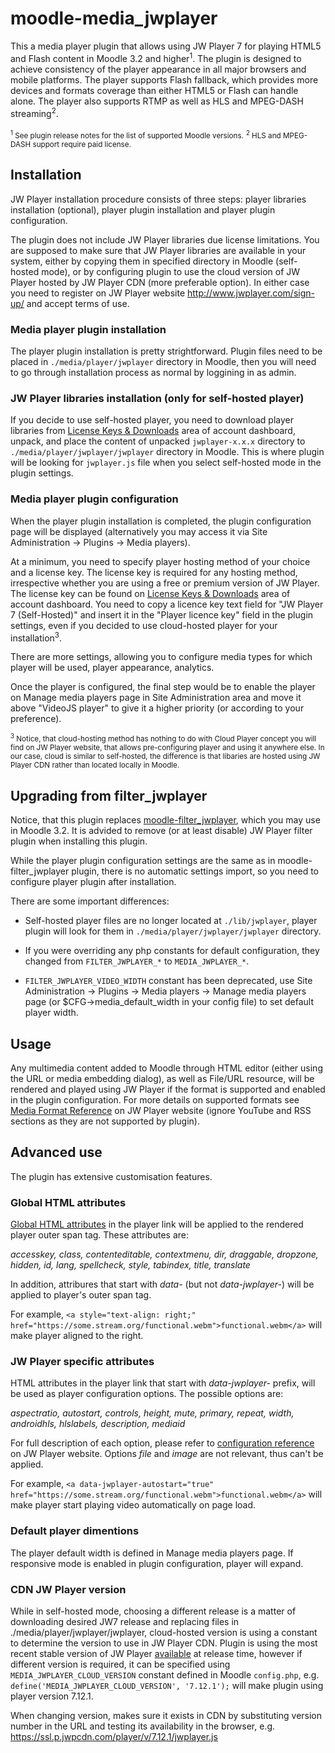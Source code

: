 moodle-media_jwplayer
======================

This a media player plugin that allows using JW Player 7 for playing HTML5 and
Flash content in Moodle 3.2 and higher<sup>1</sup>. The plugin is designed
to achieve consistency of the player appearance in all major browsers and
mobile platforms. The player supports Flash fallback, which provides more
devices and formats coverage than either HTML5 or Flash can handle alone.
The player also supports RTMP as well as HLS and MPEG-DASH
streaming<sup>2</sup>.

<sub><sup>1</sup> See plugin release notes for the list of supported Moodle versions.</sub>
<sub><sup>2</sup> HLS and MPEG-DASH support require paid license.</sub>

Installation
------------

JW Player installation procedure consists of three steps: player libraries
installation (optional), player plugin installation and player plugin
configuration.

The plugin does not include JW Player libraries due license limitations.
You are supposed to make sure that JW Player libraries are available in
your system, either by copying them in specified directory in Moodle
(self-hosted mode), or by configuring plugin to use the cloud version of JW
Player hosted by JW Player CDN (more preferable option). In either case you
need to register on JW Player website http://www.jwplayer.com/sign-up/ and
accept terms of use.

### Media player plugin installation

The player plugin installation is pretty strightforward. Plugin files need to be
placed in `./media/player/jwplayer` directory in Moodle, then you will need to go
through installation process as normal by loggining in as admin.

### JW Player libraries installation (only for self-hosted player)

If you decide to use self-hosted player, you need to download player libraries from [License Keys &
Downloads](https://dashboard.jwplayer.com/#/players/downloads) area of
account dashboard, unpack, and place the content of unpacked
`jwplayer-x.x.x` directory to `./media/player/jwplayer/jwplayer` directory
in Moodle. This is where plugin will be looking for `jwplayer.js` file when
you select self-hosted mode in the plugin settings.

### Media player plugin configuration

When the player plugin installation is completed, the plugin configuration
page will be displayed (alternatively you may access it via Site
Administration -> Plugins -> Media players).

At a minimum, you need to specify player hosting method of your choice and
a license key. The license key is required for any hosting method,
irrespective whether you are using a free or premium version of JW Player.
The license key can be found on  [License Keys &
Downloads](https://dashboard.jwplayer.com/#/players/downloads) area of
account dashboard. You need to copy a licence key text field for "JW Player 7
(Self-Hosted)" and insert it in the "Player licence key" field in the
plugin settings, even if you decided to use cloud-hosted player for your
installation<sup>3</sup>.

There are more settings, allowing you to configure media types for which
player will be used, player appearance, analytics.

Once the player is configured, the final step would be to enable the player
on Manage media players page in Site Administration area and move it above
"VideoJS player" to give it a higher priority (or according to your
preference).

<sub><sup>3</sup> Notice, that cloud-hosting method has nothing to do with
Cloud Player concept you will find on JW Player website, that allows
pre-configuring player and using it anywhere else. In our case, cloud is
similar to self-hosted, the difference is that libaries are hosted using
JW Player CDN rather than located locally in Moodle.</sub>

Upgrading from filter_jwplayer
------------------------------

Notice, that this plugin replaces [moodle-filter_jwplayer](https://github.com/lucisgit/moodle-filter_jwplayer), which you may use in Moodle 3.2. It is advided to remove (or at least disable) JW Player filter plugin when installing this plugin.

While the player plugin configuration settings are the same as in
moodle-filter_jwplayer plugin, there is no automatic settings import, so
you need to configure player plugin after installation.

There are some important differences:

* Self-hosted player files are no longer located at `./lib/jwplayer`, player plugin will look for them in `./media/player/jwplayer/jwplayer` directory.

* If you were overriding any php constants for default configuration, they changed from `FILTER_JWPLAYER_*` to `MEDIA_JWPLAYER_*`.

* `FILTER_JWPLAYER_VIDEO_WIDTH` constant has been deprecated, use  Site Administration -> Plugins -> Media players -> Manage media players page (or $CFG->media_default_width in your config file) to set default player width.


Usage
-----

Any multimedia content added to Moodle through HTML editor (either using
the URL or media embedding dialog), as well as File/URL resource, will be
rendered and played using JW Player if the format is supported and enabled
in the plugin configuration.  For more details on supported formats see
[Media Format
Reference](http://support.jwplayer.com/customer/en/portal/articles/1403635-media-format-reference)
on JW Player website (ignore YouTube and RSS sections as they are not
supported by plugin).

Advanced use
------------

The plugin has extensive customisation features.

### Global HTML attributes

[Global HTML
attributes](https://developer.mozilla.org/en/docs/Web/HTML/Global_attributes)
in the player link will be applied to the rendered player outer span tag.
These attributes are:

_accesskey, class, contenteditable, contextmenu, dir, draggable, dropzone,
hidden, id, lang, spellcheck, style, tabindex, title, translate_

In addition, attribures that start with _data-_ (but not _data-jwplayer-_)
will be applied to player's outer span tag.

For example, `<a style="text-align: right;"
href="https://some.stream.org/functional.webm">functional.webm</a>` will
make player aligned to the right.

### JW Player specific attributes

HTML attributes in the player link that start with _data-jwplayer-_ prefix,
will be used as player configuration options. The possible options are:

_aspectratio, autostart, controls, height, mute, primary, repeat, width,
androidhls, hlslabels, description, mediaid_

For full description of each option, please refer to [configuration
reference](https://developer.jwplayer.com/jw-player/docs/developer-guide/customization/configuration-reference/)
on JW Player website. Options _file_ and _image_ are not relevant, thus
can't be applied.

For example, `<a data-jwplayer-autostart="true"
href="https://some.stream.org/functional.webm">functional.webm</a>` will
make player start playing video automatically on page load.

### Default player dimentions

The player default width is defined in Manage media players page. If
responsive mode is enabled in plugin configuration, player will expand. 

### CDN JW Player version

While in self-hosted mode, choosing a different release is a matter of
downloading desired JW7 release and replacing files in ./media/player/jwplayer/jwplayer,
cloud-hosted version is using a constant to determine the version to use in
JW Player CDN. Plugin is using the most recent stable version of JW Player
[available](https://developer.jwplayer.com/jw-player/docs/developer-guide/release_notes/release_notes_7/)
at release time, however if different version is required, it can be
specified using `MEDIA_JWPLAYER_CLOUD_VERSION` constant defined in Moodle
`config.php`, e.g. `define('MEDIA_JWPLAYER_CLOUD_VERSION', '7.12.1');` will
make plugin using player version 7.12.1.

When changing version, makes sure it exists in CDN by substituting version
number in the URL and testing its availability in the browser, e.g.
<https://ssl.p.jwpcdn.com/player/v/7.12.1/jwplayer.js>
